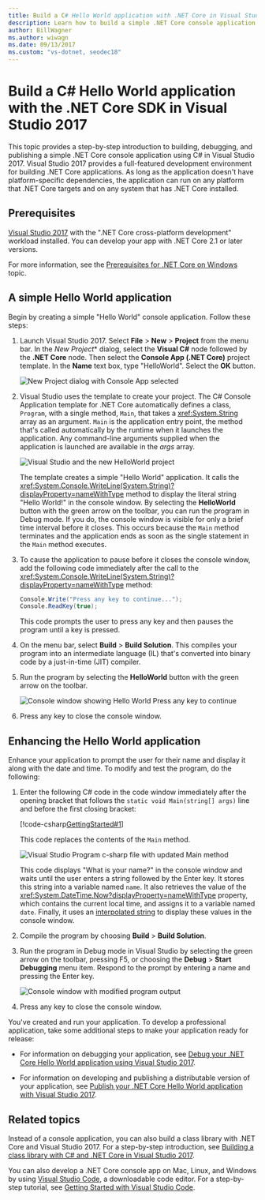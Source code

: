 ```yaml
---
title: Build a C# Hello World application with .NET Core in Visual Studio 2017
description: Learn how to build a simple .NET Core console application with C# using Visual Studio 2017.
author: BillWagner
ms.author: wiwagn
ms.date: 09/13/2017
ms.custom: "vs-dotnet, seodec18"
---
```

# Build a C# Hello World application with the .NET Core SDK in Visual Studio 2017

This topic provides a step-by-step introduction to building, debugging, and publishing a simple .NET Core console application using C# in Visual Studio 2017. Visual Studio 2017 provides a full-featured development environment for building .NET Core applications. As long as the application doesn't have platform-specific dependencies, the application can run on any platform that .NET Core targets and on any system that has .NET Core installed.

## Prerequisites

[Visual Studio 2017](https://aka.ms/vsdownload?utm_source=mscom&utm_campaign=msdocs) with the ".NET Core cross-platform development" workload installed. You can develop your app with .NET Core 2.1 or later versions.

For more information, see the [Prerequisites for .NET Core on Windows](../windows-prerequisites.md) topic.

## A simple Hello World application

Begin by creating a simple "Hello World" console application. Follow these steps:

1. Launch Visual Studio 2017. Select **File** > **New** > **Project** from the menu bar. In the *New Project** dialog, select the **Visual C#** node followed by the **.NET Core** node. Then select the **Console App (.NET Core)** project template. In the **Name** text box, type "HelloWorld". Select the **OK** button.

   ![New Project dialog with Console App selected](./media/with-visual-studio/visual-studio-new-project.png)

1. Visual Studio uses the template to create your project. The C# Console Application template for .NET Core automatically defines a class, `Program`, with a single method, `Main`, that takes a <xref:System.String> array as an argument. `Main` is the application entry point, the method that's called automatically by the runtime when it launches the application. Any command-line arguments supplied when the application is launched are available in the *args* array.

   ![Visual Studio and the new HelloWorld project](./media/with-visual-studio/visual-studio-main-window.png)

   The template creates a simple "Hello World" application. It calls the <xref:System.Console.WriteLine(System.String)?displayProperty=nameWithType> method to display the literal string "Hello World!" in the console window. By selecting the **HelloWorld** button with the green arrow on the toolbar, you can run the program in Debug mode. If you do, the console window is visible for only a brief time interval before it closes. This occurs because the `Main` method terminates and the application ends as soon as the single statement in the `Main` method executes.

1. To cause the application to pause before it closes the console window, add the following code immediately after the call to the <xref:System.Console.WriteLine(System.String)?displayProperty=nameWithType> method:

   ```csharp
   Console.Write("Press any key to continue...");
   Console.ReadKey(true);
   ```

   This code prompts the user to press any key and then pauses the program until a key is pressed.

1. On the menu bar, select **Build** > **Build Solution**. This compiles your program into an intermediate language (IL) that's converted into binary code by a just-in-time (JIT) compiler.

1. Run the program by selecting the **HelloWorld** button with the green arrow on the toolbar.

   ![Console window showing Hello World Press any key to continue](./media/with-visual-studio/hello-world-console.png)

1. Press any key to close the console window.

## Enhancing the Hello World application

Enhance your application to prompt the user for their name and display it along with the date and time. To modify and test the program, do the following:

1. Enter the following C# code in the code window immediately after the opening bracket that follows the `static void Main(string[] args)` line and before the first closing bracket:

   [!code-csharp[GettingStarted#1](../../../samples/snippets/csharp/getting_started/with_visual_studio/helloworld.cs#1)]

   This code replaces the contents of the `Main` method.

   ![Visual Studio Program c-sharp file with updated Main method](./media/with-visual-studio/visual-csharp-code-window.png)

   This code displays "What is your name?" in the console window and waits until the user enters a string followed by the Enter key. It stores this string into a variable named `name`. It also retrieves the value of the <xref:System.DateTime.Now?displayProperty=nameWithType> property, which contains the current local time, and assigns it to a variable named `date`. Finally, it uses an [interpolated string](../../csharp/language-reference/tokens/interpolated.md) to display these values in the console window.

1. Compile the program by choosing **Build** > **Build Solution**.

1. Run the program in Debug mode in Visual Studio by selecting the green arrow on the toolbar, pressing F5, or choosing the **Debug** > **Start Debugging** menu item. Respond to the prompt by entering a name and pressing the Enter key.

   ![Console window with modified program output](./media/with-visual-studio/hello-world-update.png)

1. Press any key to close the console window.

You've created and run your application. To develop a professional application, take some additional steps to make your application ready for release:

- For information on debugging your application, see [Debug your .NET Core Hello World application using Visual Studio 2017](debugging-with-visual-studio.md).

- For information on developing and publishing a distributable version of your application, see [Publish your .NET Core Hello World application with Visual Studio 2017](publishing-with-visual-studio.md).

## Related topics

Instead of a console application, you can also build a class library with .NET Core and Visual Studio 2017. For a step-by-step introduction, see [Building a class library with C# and .NET Core in Visual Studio 2017](library-with-visual-studio.md).

You can also develop a .NET Core console app on Mac, Linux, and Windows by using [Visual Studio Code](https://code.visualstudio.com/), a downloadable code editor. For a step-by-step tutorial, see [Getting Started with Visual Studio Code](with-visual-studio-code.md).
